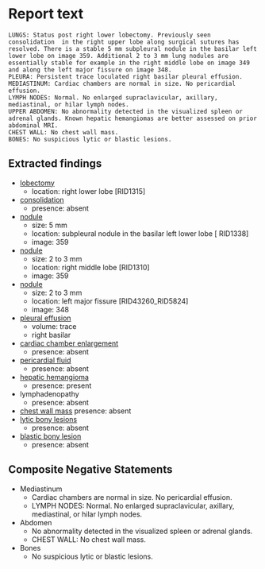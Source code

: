 # Report text

```text
LUNGS: Status post right lower lobectomy. Previously seen consolidation  in the right upper lobe along surgical sutures has resolved. There is a stable 5 mm subpleural nodule in the basilar left lower lobe on image 359. Additional 2 to 3 mm lung nodules are essentially stable for example in the right middle lobe on image 349 and along the left major fissure on image 348.
PLEURA: Persistent trace loculated right basilar pleural effusion.
MEDIASTINUM: Cardiac chambers are normal in size. No pericardial effusion.
LYMPH NODES: Normal. No enlarged supraclavicular, axillary, mediastinal, or hilar lymph nodes.
UPPER ABDOMEN: No abnormality detected in the visualized spleen or adrenal glands. Known hepatic hemangiomas are better assessed on prior abdominal MRI.
CHEST WALL: No chest wall mass.
BONES: No suspicious lytic or blastic lesions.
```

## Extracted findings

- [lobectomy](../../definitions/hood/lobectomy.json)
  - location: right lower lobe \[RID1315\]
- [consolidation](../../definitions/smartreporting/consolidation.txt)
  - presence: absent
- [nodule](../../definitions/hood/pulmonary-nodule.json)
  - size: 5 mm
  - location: subpleural nodule in the basilar left lower lobe \[ RID1338\]
  - image: 359
- [nodule](../../definitions/hood/pulmonary-nodule.json)
  - size: 2 to 3 mm
  - location: right middle lobe \[RID1310\]
  - image: 359
- [nodule](../../definitions/hood/pulmonary-nodule.json)
  - size: 2 to 3 mm
  - location: left major fissure \[RID43260_RID5824\]
  - image: 348
- [pleural effusion](../../definitions/hood/pleural-effusion.json)
  - volume: trace
  - right basilar
- [cardiac chamber enlargement](../../definitions/upmedic/Cardiomegaly.cde.md)
  - presence: absent
- [pericardial fluid](../../definitions/hood/pericardial-effusion.md)
  - presence: absent
- [hepatic hemangioma](../../definitions/hood/hepatic-hemangioma.json)
  - presence: present
- lymphadenopathy
  - presence: absent
- [chest wall mass](../../definitions/nuance/chest_wall_mass.json)
  presence: absent
- [lytic bony lesions](../../definitions/hood/lytic-lesion.md)
  - presence: absent
- [blastic bony lesion](../../definitions/hood/sclerotic-lesion.md)
  - presence: absent

## Composite Negative Statements

- Mediastinum
  - Cardiac chambers are normal in size. No pericardial effusion.
  - LYMPH NODES: Normal. No enlarged supraclavicular, axillary, mediastinal, or hilar lymph nodes.
- Abdomen
  - No abnormality detected in the visualized spleen or adrenal glands.
  - CHEST WALL: No chest wall mass.
- Bones
  - No suspicious lytic or blastic lesions.
